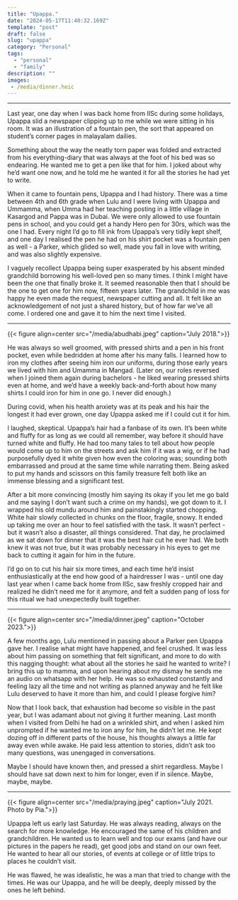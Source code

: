 ```yaml
---
title: "Upappa."
date: "2024-05-17T11:40:32.169Z"
template: "post"
draft: false
slug: "upappa"
category: "Personal"
tags:
  - "personal"
  - "family"
description: ""
images: 
 - /media/dinner.heic
---
```


***

Last year, one day when I was back home from IISc during some holidays, Upappa slid a newspaper clipping up to me while we were sitting in his room. It was an illustration of a fountain pen, the sort that appeared on student’s corner pages in malayalam dailies. 

Something about the way the neatly torn paper was folded and extracted from his everything-diary that was always at the foot of his bed was so endearing. He wanted me to get a pen like that for him. I joked about why he’d want one now, and he told me he wanted it for all the stories he had yet to write. 

When it came to fountain pens, Upappa and I had history. There was a time between 4th and 6th grade when Lulu and I were living with Upappa and Ummamma, when Umma had her teaching posting in a little village in Kasargod and Pappa was in Dubai. We were only allowed to use fountain pens in school, and you could get a handy Hero pen for 30rs, which was the one I had. Every night I’d go to fill ink from Upappa’s very tidily kept shelf, and one day I realised the pen he had on his shirt pocket was a fountain pen as well - a Parker, which glided so well, made you fall in love with writing, and was also slightly expensive.

I vaguely recollect Upappa being super exasperated by his absent minded grandchild borrowing his well-loved pen so many times. I think I might have been the one that finally broke it. It seemed reasonable then that I should be the one to get one for him now, fifteen years later. The grandchild in me was happy he even made the request, newspaper cutting and all. It felt like an acknowledgement of not just a shared history, but of how far we’ve all come. I ordered one and gave it to him the next time I visited. 

***


{{< figure align=center src="/media/abudhabi.jpeg" caption="July 2018.">}}


He was always so well groomed, with pressed shirts and a pen in his front pocket, even while bedridden at home after his many falls. I learned how to iron my clothes after seeing him iron our uniforms, during those early years we lived with him and Umamma in Mangad. (Later on, our roles reversed when I joined them again during bachelors - he liked wearing pressed shirts even at home, and we’d have a weekly back-and-forth about how many shirts I could iron for him in one go. I never did enough.) 

During covid, when his health anxiety was at its peak and his hair the longest it had ever grown, one day Upappa asked me if I could cut it for him. 

I laughed, skeptical. Upappa’s hair had a fanbase of its own. It’s been white and fluffy for as long as we could all remember, way before it should have turned white and fluffy. He had too many tales to tell about how people would come up to him on the streets and ask him if it was a wig, or if he had purposefully dyed it white given how even the coloring was; sounding both embarrassed and proud at the same time while narrating them. Being asked to put my hands and scissors on this family treasure felt both like an immense blessing and a significant test. 

After a bit more convincing (mostly him saying its okay if you let me go bald and me saying I don’t want such a crime on my hands), we got down to it. I wrapped his old mundu around him and painstakingly started chopping. White hair slowly collected in chunks on the floor, fragile, snowy. It ended up taking me over an hour to feel satisfied with the task. It wasn’t perfect - but it wasn’t also a disaster, all things considered. That day, he proclaimed as we sat down for dinner that it was the best hair cut he ever had. We both knew it was not true, but it was probably necessary in his eyes to get me back to cutting it again for him in the future. 

I’d go on to cut his hair six more times, and each time he’d insist enthusiastically at the end how good of a hairdresser I was - until one day last year when I came back home from IISc, saw freshly cropped hair and realized he didn’t need me for it anymore, and felt a sudden pang of loss for this ritual we had unexpectedly built together.

***

{{< figure align=center src="/media/dinner.jpeg" caption="October 2023.">}}

A few months ago, Lulu mentioned in passing about a Parker pen Upappa gave her. I realise what might have happened, and feel crushed. It was less about him passing on something that felt significant, and more to do with this nagging thought: what about all the stories he said he wanted to write? I bring this up to mamma, and upon hearing about my dismay he sends me an audio on whatsapp with her help. He was so exhausted constantly and feeling lazy all the time and not writing as planned anyway and he felt like Lulu deserved to have it more than him, and could I please forgive him?

Now that I look back, that exhaustion had become so visible in the past year, but I was adamant about not giving it further meaning. Last month when I visited from Delhi he had on a wrinkled shirt, and when I asked him unprompted if he wanted me to iron any for him, he didn’t let me. He kept dozing off in different parts of the house, his thoughts always a little far away even while awake. He paid less attention to stories, didn’t ask too many questions, was unengaged in conversations. 

Maybe I should have known then, and pressed a shirt regardless. Maybe I should have sat down next to him for longer, even if in silence. Maybe, maybe, maybe.

***


{{< figure align=center src="/media/praying.jpeg" caption="July 2021. Photo by Pia.">}}


Upappa left us early last Saturday. He was always reading, always on the search for more knowledge. He encouraged the same of his children and grandchildren. He wanted us to learn well and top our exams (and have our pictures in the papers he read), get good jobs and stand on our own feet. He wanted to hear all our stories, of events at college or of little trips to places he couldn’t visit. 

He was flawed, he was idealistic, he was a man that tried to change with the times. He was our Upappa, and he will be deeply, deeply missed by the ones he left behind.  